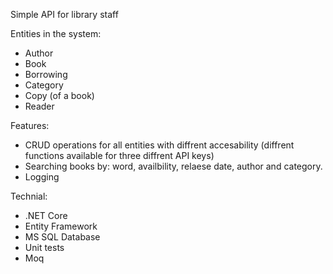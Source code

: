 Simple API for library staff

Entities in the system:
- Author
- Book
- Borrowing
- Category
- Copy (of a book)
- Reader

Features:
- CRUD operations for all entities with diffrent accesability (diffrent functions available for three diffrent API keys)
- Searching books by: word, availbility, relaese date, author and category.
- Logging

Technial:
- .NET Core
- Entity Framework
- MS SQL Database
- Unit tests
- Moq





